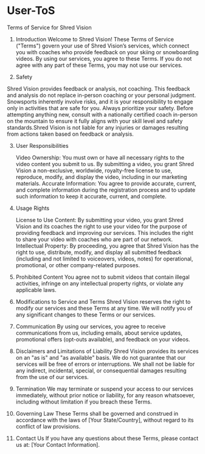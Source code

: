 # User-ToS
Terms of Service for Shred Vision

1. Introduction
Welcome to Shred Vision! These Terms of Service ("Terms") govern your use of Shred Vision’s services, which connect you with coaches who provide feedback on your skiing or snowboarding videos. By using our services, you agree to these Terms. If you do not agree with any part of these Terms, you may not use our services.

2. Safety

Shred Vision provides feedback or analysis, not coaching. This feedback and analysis do not replace in-person coaching or your personal judgment. Snowsports inherently involve risks, and it is your responsibility to engage only in activities that are safe for you. Always prioritize your safety. Before attempting anything new, consult with a nationally certified coach in-person on the mountain to ensure it fully aligns with your skill level and safety standards.Shred Vision is not liable for any injuries or damages resulting from actions taken based on feedback or analysis.

3. User Responsibilities

    Video Ownership: You must own or have all necessary rights to the video content you submit to us. By submitting a video, you grant Shred Vision a non-exclusive, worldwide, royalty-free license to use, reproduce, modify, and display the video, including in our marketing materials.
    Accurate Information: You agree to provide accurate, current, and complete information during the registration process and to update such information to keep it accurate, current, and complete.

4. Usage Rights

    License to Use Content: By submitting your video, you grant Shred Vision and its coaches the right to use your video for the purpose of providing feedback and improving our services. This includes the right to share your video with coaches who are part of our network.
    Intellectual Property: By proceeding, you agree that Shred Vision has the right to use, distribute, modify, and display all submitted feedback (including and not limited to voiceovers, videos, notes) for operational, promotional, or other company-related purposes.

5. Prohibited Content
You agree not to submit videos that contain illegal activities, infringe on any intellectual property rights, or violate any applicable laws.

6. Modifications to Service and Terms
Shred Vision reserves the right to modify our services and these Terms at any time. We will notify you of any significant changes to these Terms or our services.

7. Communication
By using our services, you agree to receive communications from us, including emails, about service updates, promotional offers (opt-outs available), and feedback on your videos.

8. Disclaimers and Limitations of Liability
Shred Vision provides its services on an "as is" and "as available" basis. We do not guarantee that our services will be free of errors or interruptions. We shall not be liable for any indirect, incidental, special, or consequential damages resulting from the use of our services.

9. Termination
We may terminate or suspend your access to our services immediately, without prior notice or liability, for any reason whatsoever, including without limitation if you breach these Terms.

10. Governing Law
These Terms shall be governed and construed in accordance with the laws of [Your State/Country], without regard to its conflict of law provisions.

11. Contact Us
If you have any questions about these Terms, please contact us at: [Your Contact Information].

